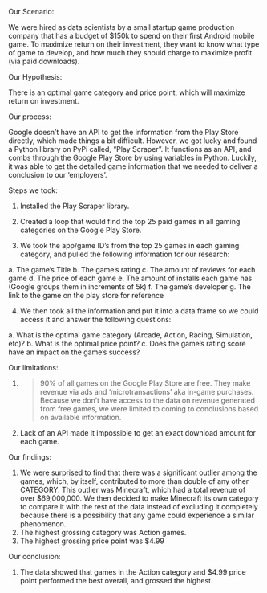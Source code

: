 Our Scenario:

We were hired as data scientists by a small startup game production company that has a budget of $150k to spend on their first Android mobile game. To maximize return on their investment, they want to know what type of game to develop, and how much they should charge to maximize profit (via paid downloads).

Our Hypothesis:

There is an optimal game category and price point, which will maximize return on investment.

Our process:

Google doesn’t have an API to get the information from the Play Store directly, which made things a bit difficult. However, we got lucky and found a Python library on PyPi called, “Play Scraper”. It functions as an API, and combs through the Google Play Store by using variables in Python. Luckily, it was able to get the detailed game information that we needed to deliver a conclusion to our ‘employers’.

Steps we took:

1.	Installed the Play Scraper library.

2.	Created a loop that would find the top 25 paid games in all gaming categories on the Google Play Store.

3.	We took the app/game ID’s from the top 25 games in each gaming category, and pulled the following information for our research:

a.	The game’s Title
b.	The game’s rating
c.	The amount of reviews for each game
d.	The price of each game
e.	The amount of installs each game has (Google groups them in increments of 5k)
f.	The game’s developer
g.	The link to the game on the play store for reference

4.	We then took all the information and put it into a data frame so we could access it and answer the following questions:

a.	What is the optimal game category (Arcade, Action, Racing, Simulation, etc)?
b.	What is the optimal price point?
c.	Does the game’s rating score have an impact on the game’s success?

Our limitations:

1.	>90% of all games on the Google Play Store are free. They make revenue via ads and ‘microtransactions’ aka in-game purchases. Because we don’t have access to the data on revenue generated from free games, we were limited to coming to conclusions based on available information.

2.	Lack of an API made it impossible to get an exact download amount for each game.

Our findings:

1.	We were surprised to find that there was a significant outlier among the games, which, by itself, contributed to more than double of any other CATEGORY. This outlier was Minecraft, which had a total revenue of over $69,000,000. We then decided to make Minecraft its own category to compare it with the rest of the data instead of excluding it completely because there is a possibility that any game could experience a similar phenomenon.
2.	The highest grossing category was Action games.
3.	The highest grossing price point was $4.99

Our conclusion:

1.	The data showed that games in the Action category and $4.99 price point performed the best overall, and grossed the highest.
